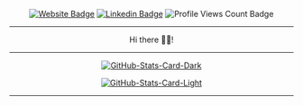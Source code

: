 <div align="center">
<p><a href="https://gelbhart.dev"><img src="https://img.shields.io/badge/-Website-3B7EBF?style=for-the-badge&amp;logo=amp&amp;logoColor=white" alt="Website Badge"></a> <a href="https://linkedin.com/in/tomer-gelbhart"><img src="https://img.shields.io/badge/-LinkedIn-3B7EBF?style=for-the-badge&amp;logo=Linkedin&amp;logoColor=white" alt="Linkedin Badge"></a> <img src="https://komarev.com/ghpvc/?username=gelbh&amp;style=for-the-badge" alt="Profile Views Count Badge"></p>
<hr>
<p>Hi there 👋🏾!</p>
<hr>
<p><a href="https://github.com/gelbh/gelbh#gh-dark-mode-only"><img src="https://github-readme-stats.vercel.app/api?username=gelbh&amp;show_icons=true&amp;hide_border=true&amp;include_all_commits=true&amp;card_width=600&amp;custom_title=GitHub%20Open%20Source%20Stats&amp;title_color=3B7EBF&amp;text_color=FFF&amp;icon_color=3B7EBF&amp;hide=contribs&amp;show=reviews,prs_merged,prs_merged_percentage&amp;theme=transparent#gh-dark-mode-only" alt="GitHub-Stats-Card-Dark"></a></p>
<p><a href="https://github.com/gelbh/gelbh#gh-light-mode-only"><img src="https://github-readme-stats.vercel.app/api?username=gelbh&amp;show_icons=true&amp;hide_border=true&amp;include_all_commits=true&amp;card_width=600&amp;custom_title=GitHub%20Open%20Source%20Stats&amp;title_color=3B7EBF&amp;text_color=474A4E&amp;icon_color=3B7EBF&amp;hide=contribs&amp;show=reviews,prs_merged,prs_merged_percentage&amp;theme=transparent#gh-light-mode-only" alt="GitHub-Stats-Card-Light"></a></p>
  </div>
<hr>
  <!---
  ## Highlights

  <details>

  <summary>Projects</summary>

  <br />
  Here are some of my other projects you might want to check out that are not pinned:

  <br />
<br />
  <ul><li><a href=https://github.com/gelbh/gelbh target="_blank" rel="noopener noreferrer">gelbh/gelbh</a>: My automated GitHub README Profile built using Nodejs, TypeScript, and GitHub Actions.</li><li><a href=https://github.com/gelbh/hevy-tracker target="_blank" rel="noopener noreferrer">gelbh/hevy-tracker</a>: A Google Sheets Add-on for advanced workout analytics and tracking using the Hevy API. Automatically sync workouts, exercises, and progress data for deeper analysis.</li><li><a href=https://github.com/gelbh/gelbhart-dev target="_blank" rel="noopener noreferrer">gelbh/gelbhart-dev</a></li><li><a href=https://github.com/gelbh/gelbhart-innovations target="_blank" rel="noopener noreferrer">gelbh/gelbhart-innovations</a>: This repository powers gelbhart.com, a website crafted with Ruby on Rails. It combines CSS, JavaScript, and HTML for a sleek, user-friendly interface. </li>
</ul>

  </details>


  -->
<hr>
<p><a href="https://blog.bolajiayodeji.com/how-to-create-an-automated-profile-readme-using-nodejs-and-github-actions?utm_source=github-profile">Learn how this works.</a> <a href="https://github.com/gelbh/gelbh/actions/workflows/build.yml"><img src="https://github.com/gelbh/gelbh/actions/workflows/build.yml/badge.svg" align="right" alt="Rebuild README.md file"></a></p>
  <div align="center">
<p><a href="https://gelbhart.dev" target="_blank" rel="noopener noreferrer"><img src="https://gelbhart.dev/favicon.ico" width="30" /></a></p>
  </div>